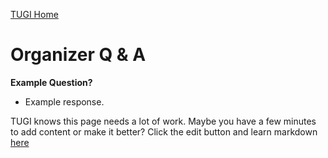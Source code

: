 ﻿[TUGI Home](https://tugi.io "TUGI Home Page")

# Organizer Q & A

**Example Question?**

- Example response.

TUGI knows this page needs a lot of work. Maybe you have a few minutes to add content or make it better? Click the edit button and learn markdown [here](https://github.com/adam-p/markdown-here/wiki/Markdown-Cheatsheet#tables)